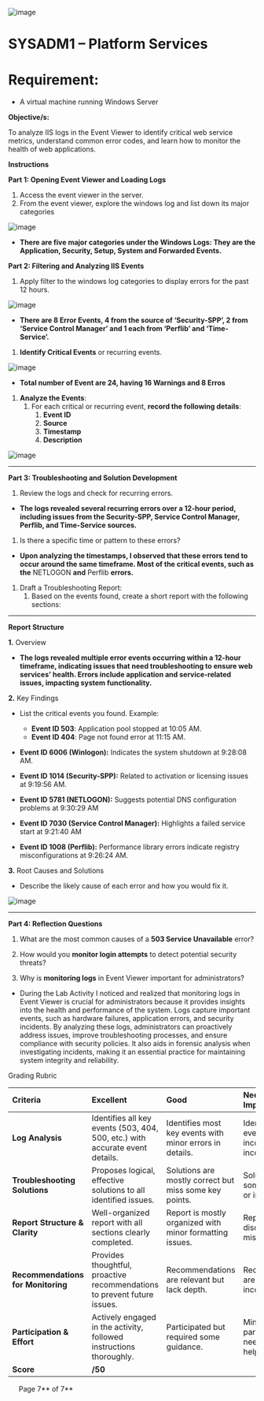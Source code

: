 ![image](https://github.com/user-attachments/assets/ea5698bf-76b6-4475-aa1f-984127b56437)

# **SYSADM1 – Platform Services**
# **Requirement:** 
- A virtual machine running Windows Server

**Objective/s:**

To analyze IIS logs in the Event Viewer to identify critical web service metrics, understand common error codes, and learn how to monitor the health of web applications.

**Instructions**

**Part 1: Opening Event Viewer and Loading Logs**

1. Access the event viewer in the server.  
1. From the event viewer, explore the windows log and list down its major categories 

![image](https://github.com/user-attachments/assets/0f10839a-59fb-45c4-8ad6-0fede8f8a592)

- **There are five major categories under the Windows Logs: They are the Application, Security, Setup, System and Forwarded Events.**

**Part 2: Filtering and Analyzing IIS Events**

1. Apply filter to the windows log categories to display errors for the past 12 hours.

![image](https://github.com/user-attachments/assets/f2998f5b-38f4-41a2-afec-3747eceb8b54)

- **There are 8 Error Events, 4 from the source of ‘Security-SPP’, 2 from ‘Service Control Manager’ and 1 each from ‘Perflib’ and ‘Time-Service’.** 


1. **Identify Critical Events** or recurring events. 

![image](https://github.com/user-attachments/assets/14159196-2801-4e73-93ef-0e390fb42701)

- **Total number of Event are 24, having 16 Warnings and 8 Erros**

1. **Analyze the Events**:
   1. For each critical or recurring event, **record the following details**:
      1. **Event ID**
      1. **Source**
      1. **Timestamp**
      1. **Description**

![image](https://github.com/user-attachments/assets/1671baaf-f429-48fb-a1b8-94ba003af7d0)

-----
**Part 3: Troubleshooting and Solution Development**

1. Review the logs and check for recurring errors. 
- **The logs revealed several recurring errors over a 12-hour period, including issues from the Security-SPP, Service Control Manager, Perflib, and Time-Service sources.** 

1. Is there a specific time or pattern to these errors?
- **Upon analyzing the timestamps, I observed that these errors tend to occur around the same timeframe. Most of the critical events, such as the** NETLOGON **and** Perflib **errors.**

1. Draft a Troubleshooting Report:
   1. Based on the events found, create a short report with the following sections:
-----
**Report Structure**

**1.** Overview

- **The logs revealed multiple error events occurring within a 12-hour timeframe, indicating issues that need troubleshooting to ensure web services' health. Errors include application and service-related issues, impacting system functionality.**

**2.** Key Findings

- List the critical events you found. Example:
  - **Event ID 503**: Application pool stopped at 10:05 AM.
  - **Event ID 404**: Page not found error at 11:15 AM.

- **Event ID 6006 (Winlogon):** Indicates the system shutdown at 9:28:08 AM.
- **Event ID 1014 (Security-SPP):** Related to activation or licensing issues at 9:19:56 AM.
- **Event ID 5781 (NETLOGON):** Suggests potential DNS configuration problems at 9:30:29 AM
- **Event ID 7030 (Service Control Manager):** Highlights a failed service start at 9:21:40 AM
- **Event ID 1008 (Perflib):** Performance library errors indicate registry misconfigurations at 9:26:24 AM.

**3.** Root Causes and Solutions

- Describe the likely cause of each error and how you would fix it. 

![image](https://github.com/user-attachments/assets/0ee27349-8eff-4461-b88e-090e6fb35ddf)

-----
**Part 4: Reflection Questions**

1. What are the most common causes of a **503 Service Unavailable** error?

1. How would you **monitor login attempts** to detect potential security threats?

1. Why is **monitoring logs** in Event Viewer important for administrators?
- During the Lab Activity I noticed and realized that monitoring logs in Event Viewer is crucial for administrators because it provides insights into the health and performance of the system. Logs capture important events, such as hardware failures, application errors, and security incidents. By analyzing these logs, administrators can proactively address issues, improve troubleshooting processes, and ensure compliance with security policies. It also aids in forensic analysis when investigating incidents, making it an essential practice for maintaining system integrity and reliability.

Grading Rubric

|**Criteria**|**Excellent**|**Good**|**Needs Improvement**|**Poor**|**Points**|||
| :- | :- | :- | :- | :- | :- | :- | :- |
|**Log Analysis**|Identifies all key events (503, 404, 500, etc.) with accurate event details.|Identifies most key events with minor errors in details.|Identifies some events, but with incomplete or incorrect details.|Fails to identify key events or provides incorrect details.|/10|||
|**Troubleshooting Solutions**|Proposes logical, effective solutions to all identified issues.|Solutions are mostly correct but miss some key points.|Solutions are somewhat vague or incomplete.|Solutions are unclear or incorrect.|/10|||
|**Report Structure & Clarity**|Well-organized report with all sections clearly completed.|Report is mostly organized with minor formatting issues.|Report is disorganized or missing sections.|Report is unclear or incomplete.|/10|||
|**Recommendations for Monitoring**|Provides thoughtful, proactive recommendations to prevent future issues.|Recommendations are relevant but lack depth.|Recommendations are vague or incomplete.|Fails to provide relevant recommendations.|/10|||
|**Participation & Effort**|Actively engaged in the activity, followed instructions thoroughly.|Participated but required some guidance.|Minimal participation, needed significant help.|Did not participate meaningfully.|/10|||
|**Score**|**/50**|||||||

`	`Page 7** of 7**	
